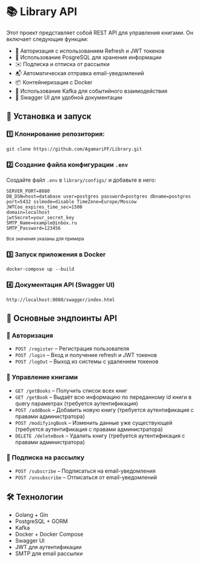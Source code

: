 # 📚 Library API

Этот проект представляет собой REST API для управления книгами. Он включает следующие функции:

- 🔑 Авторизация с использованием Refresh и JWT токенов
- 🐘 Использование PosgreSQL для хранения информации
- ✉️ Подписка и отписка от рассылки
- 📬 Автоматическая отправка email-уведомлений
- 📦 Контейнеризация с Docker
- 🔄 Использование Kafka для событийного взаимодействия
- 📖 Swagger UI для удобной документации

## 🚀 Установка и запуск

### 1️⃣ Клонирование репозитория:
`git clone https://github.com/AgamariFF/Library.git`


### 2️⃣ Создание файла конфигурации `.env`
Создайте файл `.env` в `library/configs/` и добавьте в него:
```
SERVER_PORT=8080
DB_DSN=host=database user=postgres password=postgres dbname=postgres port=5432 sslmode=disable TimeZone=Europe/Moscow
JWTCoo_expires_time_sec=1500
domain=localhost
jwtSecret=your_secret_key
SMTP_Name=example@inbox.ru
SMTP_Password=123456
```
<sub>Все значения указаны для примера<sub>

### 3️⃣ Запуск приложения в Docker

`docker-compose up --build`

### 4️⃣ Документация API (Swagger UI)

`http://localhost:8080/swagger/index.html`

## 📌 Основные эндпоинты API

### 🔹 Авторизация
- `POST /register` – Регистрация пользователя
- `POST /login` – Вход и получение refresh и JWT токенов
- `POST /logOut` – Выход из системы с удалением токенов

### 🔹 Управление книгами
- `GET /getBooks` – Получить список всех книг
- `GET /getBook` – Выдаёт всю информацию по переданному id книги в query параметрах (требуется аутентификация)
- `POST /addBook` – Добавить новую книгу (требуется аутентификация с правами администратора)
- `POST /modifyingBook` – Изменить данные уже существующей (требуется аутентификация с правами администратора)
- `DELETE /deleteBook` – Удалить книгу (требуется аутентификация с правами администратора)

### 🔹 Подписка на рассылку
- `POST /subscribe` – Подписаться на email-уведомления
- `POST /unsubscribe` – Отписаться от email-уведомлений

## 🛠 Технологии
- Golang + Gin
- PostgreSQL + GORM
- Kafka
- Docker + Docker Compose
- Swagger UI
- JWT для аутентификации
- SMTP для email рассылки